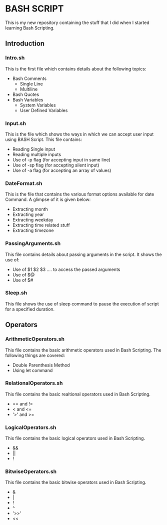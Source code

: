 # BASH SCRIPT
This is my new repository containing the stuff that I did when I started learning Bash Scripting.

## Introduction
### Intro.sh
  This is the first file which contains details about the following topics:
  - Bash Comments
    - Single Line
    - Multiline
  - Bash Quotes
  - Bash Variables
    - System Variables
    - User Defined Variables
### Input.sh
  This is the file which shows the ways in which we can accept user input using BASH Script. This file contains:
  - Reading Single input
  - Reading multiple inputs
  - Use of -p flag (for accepting input in same line)
  - Use of -sp flag (for accepting silent input)
  - Use of -a flag (for accepting an array of values)
### DateFormat.sh
  This is the file that contains the various format options available for date Command. A glimpse of it is given below:
  - Extracting month
  - Extracting year
  - Extracting weekday
  - Extracting time related stuff
  - Extracting timezone
  ### PassingArguments.sh
  This file contains details about passing arguments in the script. It shows the use of:
  - Use of $1 $2 $3 .... to access the passed arguments
  - Use of $@
  - Use of $#
  ### Sleep.sh
  This file shows the use of sleep command to pause the execution of script for a specified duration.
 
## Operators
  ### ArithmeticOperators.sh
  This file contains the basic arithmetic operators used in Bash Scripting. The following things are covered:
  - Double Parenthesis Method
  - Using let command
  ### RelationalOperators.sh
  This file contains the basic realtional operators used in Bash Scripting.
  - == and !=
  - < and <=
  - '>' and >=
  ### LogicalOperators.sh
  This file contains the basic logical operators used in Bash Scripting.
  - &&
  - ||
  - !
  ### BitwiseOperators.sh
  This file contains the basic bitwise operators used in Bash Scripting.
  - &
  - |
  - !
  - ^
  - '>>'
  - <<
   
